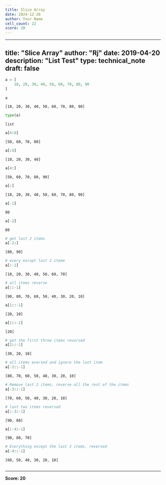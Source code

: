 ```yaml
---
title: Slice Array
date: 2024-12-26
author: Your Name
cell_count: 22
score: 20
---
```


---
title: "Slice Array"
author: "Rj"
date: 2019-04-20
description: "List Test"
type: technical_note
draft: false
---

```python
a = [
    10, 20, 30, 40, 50, 60, 70, 80, 90
]
```


```python
a
```




    [10, 20, 30, 40, 50, 60, 70, 80, 90]




```python
type(a)
```




    list




```python
a[4:8]
```




    [50, 60, 70, 80]




```python
a[:4]
```




    [10, 20, 30, 40]




```python
a[4:]
```




    [50, 60, 70, 80, 90]




```python
a[:]
```




    [10, 20, 30, 40, 50, 60, 70, 80, 90]




```python
a[-1]
```




    90




```python
a[-2]
```




    80




```python
# get last 2 items
a[-2:]
```




    [80, 90]




```python
# every except last 2 iteme
a[:-2]
```




    [10, 20, 30, 40, 50, 60, 70]




```python
# all items reverse
a[::-1]
```




    [90, 80, 70, 60, 50, 40, 30, 20, 10]




```python
a[1::-1]
```




    [20, 10]




```python
a[1::-2]
```




    [20]




```python
# get the first three items reversed
a[2::-1]
```




    [30, 20, 10]




```python
# all items eversed and ignore the last item
a[-2::-1]
```




    [80, 70, 60, 50, 40, 30, 20, 10]




```python
# Remove last 2 items, reverse all the rest of the items
a[-3::-1]
```




    [70, 60, 50, 40, 30, 20, 10]




```python
# last two items reversed
a[:-3:-1]
```




    [90, 80]




```python
a[:-4:-1]
```




    [90, 80, 70]




```python
# Everything except the last 3 items, reversed
a[-4::-1]
```




    [60, 50, 40, 30, 20, 10]




```python

```


---
**Score: 20**